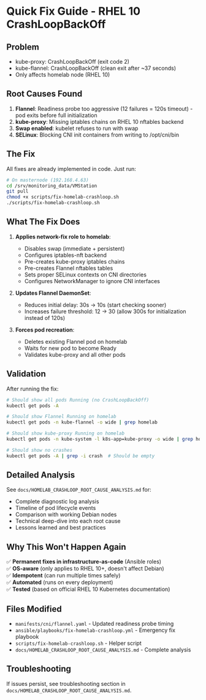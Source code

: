 # Quick Fix Guide - RHEL 10 CrashLoopBackOff

## Problem
- kube-proxy: CrashLoopBackOff (exit code 2)
- kube-flannel: CrashLoopBackOff (clean exit after ~37 seconds)
- Only affects homelab node (RHEL 10)

## Root Causes Found
1. **Flannel**: Readiness probe too aggressive (12 failures = 120s timeout) - pod exits before full initialization
2. **kube-proxy**: Missing iptables chains on RHEL 10 nftables backend
3. **Swap enabled**: kubelet refuses to run with swap
4. **SELinux**: Blocking CNI init containers from writing to /opt/cni/bin

## The Fix

All fixes are already implemented in code. Just run:

```bash
# On masternode (192.168.4.63)
cd /srv/monitoring_data/VMStation
git pull
chmod +x scripts/fix-homelab-crashloop.sh
./scripts/fix-homelab-crashloop.sh
```

## What The Fix Does

1. **Applies network-fix role to homelab**:
   - Disables swap (immediate + persistent)
   - Configures iptables-nft backend
   - Pre-creates kube-proxy iptables chains
   - Pre-creates Flannel nftables tables
   - Sets proper SELinux contexts on CNI directories
   - Configures NetworkManager to ignore CNI interfaces

2. **Updates Flannel DaemonSet**:
   - Reduces initial delay: 30s → 10s (start checking sooner)
   - Increases failure threshold: 12 → 30 (allow 300s for initialization instead of 120s)

3. **Forces pod recreation**:
   - Deletes existing Flannel pod on homelab
   - Waits for new pod to become Ready
   - Validates kube-proxy and all other pods

## Validation

After running the fix:

```bash
# Should show all pods Running (no CrashLoopBackOff)
kubectl get pods -A

# Should show Flannel Running on homelab
kubectl get pods -n kube-flannel -o wide | grep homelab

# Should show kube-proxy Running on homelab  
kubectl get pods -n kube-system -l k8s-app=kube-proxy -o wide | grep homelab

# Should show no crashes
kubectl get pods -A | grep -i crash  # Should be empty
```

## Detailed Analysis

See `docs/HOMELAB_CRASHLOOP_ROOT_CAUSE_ANALYSIS.md` for:
- Complete diagnostic log analysis
- Timeline of pod lifecycle events
- Comparison with working Debian nodes
- Technical deep-dive into each root cause
- Lessons learned and best practices

## Why This Won't Happen Again

✅ **Permanent fixes in infrastructure-as-code** (Ansible roles)  
✅ **OS-aware** (only applies to RHEL 10+, doesn't affect Debian)  
✅ **Idempotent** (can run multiple times safely)  
✅ **Automated** (runs on every deployment)  
✅ **Tested** (based on official RHEL 10 Kubernetes documentation)

## Files Modified

- `manifests/cni/flannel.yaml` - Updated readiness probe timing
- `ansible/playbooks/fix-homelab-crashloop.yml` - Emergency fix playbook
- `scripts/fix-homelab-crashloop.sh` - Helper script
- `docs/HOMELAB_CRASHLOOP_ROOT_CAUSE_ANALYSIS.md` - Complete analysis

## Troubleshooting

If issues persist, see troubleshooting section in `docs/HOMELAB_CRASHLOOP_ROOT_CAUSE_ANALYSIS.md`.
